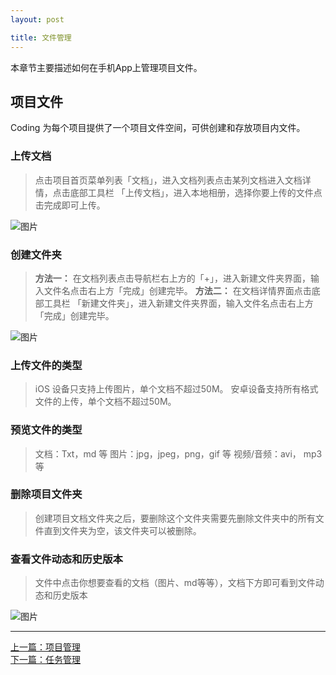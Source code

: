 ```yaml
---
layout: post

title: 文件管理
---
```


本章节主要描述如何在手机App上管理项目文件。

## 项目文件

Coding 为每个项目提供了一个项目文件空间，可供创建和存放项目内文件。

### 上传文档

>点击项目首页菜单列表「文档」，进入文档列表点击某列文档进入文档详情，点击底部工具栏 「上传文档」，进入本地相册，选择你要上传的文件点击完成即可上传。

 ![图片](https://dn-coding-net-production-pp.qbox.me/a3ed5e54-b33b-4c4f-80ff-0b68c05e64b9.png) 

### 创建文件夹

>**方法一：** 在文档列表点击导航栏右上方的「+」，进入新建文件夹界面，输入文件名点击右上方「完成」创建完毕。
>**方法二：** 在文档详情界面点击底部工具栏 「新建文件夹」，进入新建文件夹界面，输入文件名点击右上方「完成」创建完毕。

 ![图片](https://dn-coding-net-production-pp.qbox.me/7527e2b3-7ad8-48e4-8c43-42771f930dea.png) 

### 上传文件的类型

> iOS 设备只支持上传图片，单个文档不超过50M。 
> 安卓设备支持所有格式文件的上传，单个文档不超过50M。  

### 预览文件的类型

>文档：Txt，md 等
>图片：jpg，jpeg，png，gif 等
>视频/音频：avi， mp3等

### 删除项目文件夹

>创建项目文档文件夹之后，要删除这个文件夹需要先删除文件夹中的所有文件直到文件夹为空，该文件夹可以被删除。

### 查看文件动态和历史版本

> 文件中点击你想要查看的文档（图片、md等等），文档下方即可看到文件动态和历史版本

  ![图片](https://dn-coding-net-production-pp.qbox.me/0e95b877-c1c5-409c-badf-85abd29c6538.png) 

---




  <div class="footer-nav">
  <div class="left-nav"><i class="fa fa-angle-left"></i><a href="/help/doc/mobile/project.html">上一篇：项目管理</a></div>
  <div class="right-nav"><a href="/help/doc/mobile/task.html">下一篇：任务管理</a><i class="fa fa-angle-right"></i></div>
  </div>

